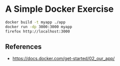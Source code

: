 # A Simple Docker Exercise

```bash
docker build -t myapp ./app
docker run -dp 3000:3000 myapp
firefox http://localhost:3000
```

## References

* https://docs.docker.com/get-started/02_our_app/
